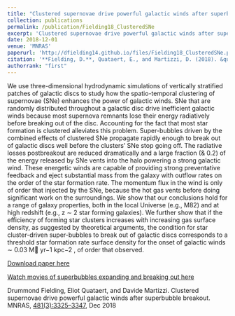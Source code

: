 ```yaml
---
title: "Clustered supernovae drive powerful galactic winds after superbubble breakout"
collection: publications
permalink: /publication/Fielding18_ClusteredSNe
excerpt: 'Clustered supernovae drive powerful galactic winds after superbubble breakout.'
date: 2018-12-01
venue: 'MNRAS'
paperurl: 'http://dfielding14.github.io/files/Fielding18_ClusteredSNe.pdf'
citation: '**Fielding, D.**, Quataert, E., and Martizzi, D. (2018). &quot;Clustered supernovae drive powerful galactic winds after superbubble breakout.&quot; <i>MNRAS</i>. 481(3):3325–3347. Dec 2018.'
authorrank: "first"
---
```

We use three-dimensional hydrodynamic simulations of vertically stratified patches of galactic discs to study how the spatio-temporal clustering of supernovae (SNe) enhances the power of galactic winds. SNe that are randomly distributed throughout a galactic disc drive inefficient galactic winds because most supernova remnants lose their energy radiatively before breaking out of the disc. Accounting for the fact that most star formation is clustered alleviates this problem. Super-bubbles driven by the combined effects of clustered SNe propagate rapidly enough to break out of galactic discs well before the clusters’ SNe stop going off. The radiative losses postbreakout are reduced dramatically and a large fraction (& 0.2) of the energy released by SNe vents into the halo powering a strong galactic wind. These energetic winds are capable of providing strong preventative feedback and eject substantial mass from the galaxy with outflow rates on the order of the star formation rate. The momentum flux in the wind is only of order that injected by the SNe, because the hot gas vents before doing significant work on the surroundings. We show that our conclusions hold for a range of galaxy properties, both in the local Universe (e.g., M82) and at high redshift (e.g., z ∼ 2 star forming galaxies). We further show that if the efficiency of forming star clusters increases with increasing gas surface density, as suggested by theoretical arguments, the condition for star cluster-driven super-bubbles to break out of galactic discs corresponds to a threshold star formation rate surface density for the onset of galactic winds ∼ 0.03 M yr−1 kpc−2 , of order that observed. 

[Download paper here](http://dfielding14.github.io/files/Fielding18_ClusteredSNe.pdf)

[Watch movies of superbubbles expanding and breaking out here]()

Drummond Fielding, Eliot Quataert, and Davide Martizzi. Clustered supernovae drive powerful galactic winds after superbubble breakout. MNRAS, [481(3):3325–3347](https://academic.oup.com/mnras/article/481/3/3325/5092623), Dec 2018
